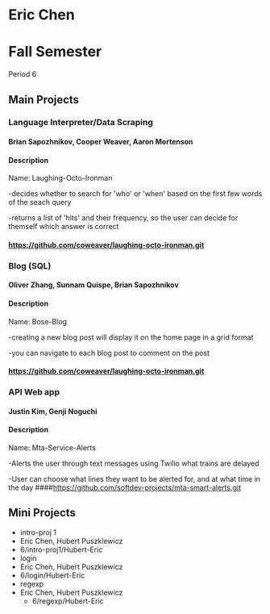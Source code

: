 Eric Chen
==========

# Fall Semester
Period 6

## Main Projects

### Language Interpreter/Data Scraping
#### Brian Sapozhnikov, Cooper Weaver, Aaron Mortenson
#### Description
Name: Laughing-Octo-Ironman

-decides whether to search for 'who' or 'when' based on the first few words of the seach query

-returns a list of 'hits' and their frequency, so the user can decide for themself which answer is correct
#### https://github.com/coweaver/laughing-octo-ironman.git

### Blog (SQL)
#### Oliver Zhang, Sunnam Quispe, Brian Sapozhnikov
#### Description
Name: Bose-Blog

-creating a new blog post will display it on the home page in a grid format

-you can navigate to each blog post to comment on the post
#### https://github.com/coweaver/laughing-octo-ironman.git

### API Web app
#### Justin Kim, Genji Noguchi
#### Description
Name: Mta-Service-Alerts

-Alerts the user through text messages using Twilio what trains are delayed

-User can choose what lines they want to be alerted for, and at what time in the day
####https://github.com/softdev-projects/mta-smart-alerts.git

## Mini Projects

 * intro-proj 1
  * Eric Chen, Hubert Puszklewicz
  * 6/intro-proj1/Hubert-Eric
 * login
  * Eric Chen, Hubert Puszklewicz
  * 6/login/Hubert-Eric
 * regexp
  * Eric Chen, Hubert Puszklewicz 
	* 6/regexp/Hubert-Eric



